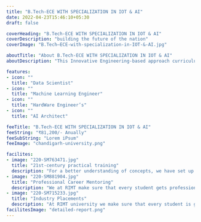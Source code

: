 ```yaml
---
title: "B.Tech-ECE WITH SPECIALIZATION IN IOT & AI"
date: 2022-04-23T15:46:10+05:30
draft: false

coverHeading: "B.Tech-ECE WITH SPECIALIZATION IN IOT & AI"
coverDescription: "building the future of the nation"
coverImage: "B.Tech–ECE-with-specialization-in-IOT-&-AI.jpg"

aboutTitle: "About B.Tech-ECE WITH SPECIALIZATION IN IOT & AI"
aboutDescription: "This Innovative Engineering-based approach curriculum provides students with strong IoT skills as well as the punch of AI for the engineerization of smarter devices. The course will focus on advanced microcontrollers, sensors, and transducers with application development, smart product design engineering, and prototyping. Aspirants in this sector will proliferate to create and construct IoT modules using artificial intelligence in order to make IoT devices smarter in a brainy approach."

features:
- icon: ""
  title: "Data Scientist"
- icon: ""
  title: "Machine Learning Engineer"
- icon: ""
  title: "HardWare Engineer’s"
- icon: ""
  title: "AI Architect"

feeTitle: "B.Tech-ECE WITH SPECIALIZATION IN IOT & AI"
feeString: "₹81,200/- Anually"
feeSubString: "Lorem iPsum"
feeImage: "chandigarh-university.png"

facilites:
- image: "220-SM763471.jpg"
  title: "21st-century practical training"
  description: "For a better understanding of concepts, we have set up advanced 21st-century tools equipped with advanced training methods so that students can learn every concept practically in a better way."
- image: "220-SM881904.jpg"
  title: "Professional Career Mentoring"
  description: "We at RIMT make sure that every student gets professional career mentoring from the industry experts to set career targets & for this we have created a career & placement cell too."
- image: "220-SM715233.jpg"
  title: "Industry Placements"
  description: "At RIMT university we make sure that every student is getting placed, each year more than 500 companies visit the campus of RIMT to hire our brightest of the talents"
facilitesImage: "detailed-report.png"
---
```


